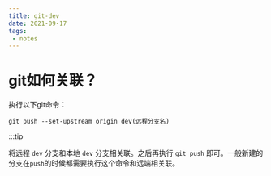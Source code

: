```yaml
---
title: git-dev
date: 2021-09-17
tags:
 - notes
---
```


# git如何关联？

执行以下git命令：

```
git push --set-upstream origin dev(远程分支名)
```

:::tip

将远程 `dev` 分支和本地 `dev` 分支相关联。之后再执行 `git push` 即可。一般新建的分支在`push`的时候都需要执行这个命令和远端相关联。

